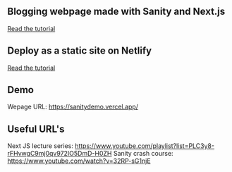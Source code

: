 ## Blogging webpage made with Sanity and Next.js

[Read the tutorial](https://www.sanity.io/blog/build-your-own-blog-with-sanity-and-next-js?utm_source=github&github_campaing=rbt)

## Deploy as a static site on Netlify

[Read the tutorial](https://www.sanity.io/blog/tutorial-host-your-sanity-based-next-js-project-on-netlify?utm_source=github&utm_campaign=netlifyexport)

## Demo

Wepage URL: https://sanitydemo.vercel.app/

## Useful URL's

Next JS lecture series: https://www.youtube.com/playlist?list=PLC3y8-rFHvwgC9mj0qv972IO5DmD-H0ZH
Sanity crash course: https://www.youtube.com/watch?v=32RP-sG1njE
